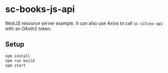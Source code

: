 # sc-books-js-api

NestJS resource server example. It can also use Axios to call `sc-cities-api` with an OAuth2 token.

## Setup

```bash
npm install
npm run build
npm start
```
